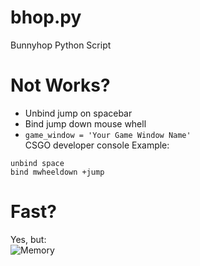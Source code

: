 # bhop.py
Bunnyhop Python Script
# Not Works?
 - Unbind jump on spacebar<br />
 - Bind jump down mouse whell<br />
 - ```game_window = 'Your Game Window Name'```<br />
CSGO developer console Example:<br />
```
unbind space
bind mwheeldown +jump
```
# Fast?
Yes, but:<br />
![Memory](https://user-images.githubusercontent.com/68371847/111786410-57b5e880-88f0-11eb-8e49-ecc449440521.png)
